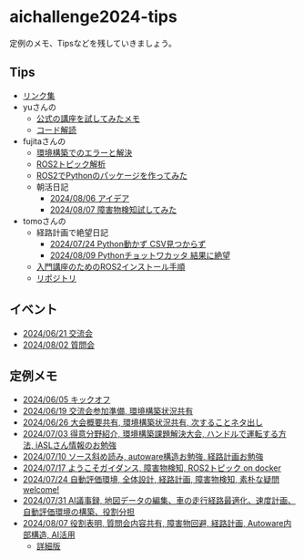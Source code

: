 # aichallenge2024-tips

定例のメモ、Tipsなどを残していきましょう。

## Tips
- [リンク集](Link.md)
- yuさんの
  - [公式の講座を試してみたメモ](memo-share/yu/try_course_memo.md)
  - [コード解読](memo-share/yu/read_code.md)
- fujitaさんの
  - [環境構築でのエラーと解決](fujita/20240703_fujita.md)
  - [ROS2トピック解析](fujita/20240717_fujita.md)
  - [ROS2でPythonのパッケージを作ってみた](fujita/20240724_fujita.md)
  - 朝活日記
    - [2024/08/06 アイデア](fujita/20240806_idea.md)
    - [2024/08/07 障害物検知試してみた](fujita/20240807_fujita.md)
- tomoさんの
  - 経路計画で絶望日記
    - [2024/07/24 Python動かず CSV見つからず](tomo/20240724_trajectory.md)
    - [2024/08/09 Pythonチョットワカッタ 結果に絶望](tomo/20240809_trajectory.md)
  - [入門講座のためのROS2インストール手順](tomo/20240729_ros2-for-course.md)
  - [リポジトリ](https://github.com/shrimp-f/aichallenge-2024/)

## イベント
- [2024/06/21 交流会](event/20240621.md)
- [2024/08/02 質問会](event/20240802.md)

## 定例メモ
- [2024/06/05 キックオフ](meeting/20240605_Kickoff.md)
- [2024/06/19 交流会参加準備, 環境構築状況共有](meeting/20240619.md)
- [2024/06/26 大会概要共有, 環境構築状況共有, 次することネタ出し](meeting/20240626.md)
- [2024/07/03 得意分野紹介, 環境構築課題解決大会, ハンドルで運転する方法, iASLさん情報のお勉強](meeting/20240703.md)
- [2024/07/10 ソース斜め読み, autoware構造お勉強, 経路計画お勉強](meeting/20240710.md)
- [2024/07/17 ようこそガイダンス, 障害物検知, ROS2トピック on docker](meeting/20240717.md)
- [2024/07/24 自動評価環境, 全体設計, 経路計画, 障害物検知, 素朴な疑問welcome!](meeting/20240724.md)
- [2024/07/31 AI議事録, 地図データの編集、車の走行経路最適化、速度計画、自動評価環境の構築、役割分担](meeting/20240731.md)
- [2024/08/07 役割表明, 質問会内容共有, 障害物回避, 経路計画, Autoware内部構造, AI活用](meeting/20240807.md)
  - [詳細版](meeting/20240807_detail.md)
